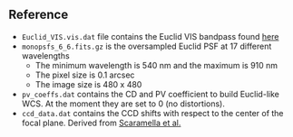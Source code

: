 ## Reference
* `Euclid_VIS.vis.dat` file contains the Euclid VIS bandpass found [here](http://svo2.cab.inta-csic.es/svo/theory/fps3/index.php?mode=browse&gname=Euclid&gname2=VIS&asttype=)
* `monopsfs_6_6.fits.gz` is the oversampled Euclid PSF at 17 different wavelengths
    - The minimum wavelength is 540 nm and the maximum is 910 nm
    - The pixel size is 0.1 arcsec
    - The image size is 480 x 480
* `pv_coeffs.dat` contains the CD and PV coefficient to build Euclid-like WCS. At the moment they are set to 0 (no distortions).
* `ccd_data.dat` contains the CCD shifts with respect to the center of the focal plane. Derived from [Scaramella et al.](https://arxiv.org/abs/2108.01201)
